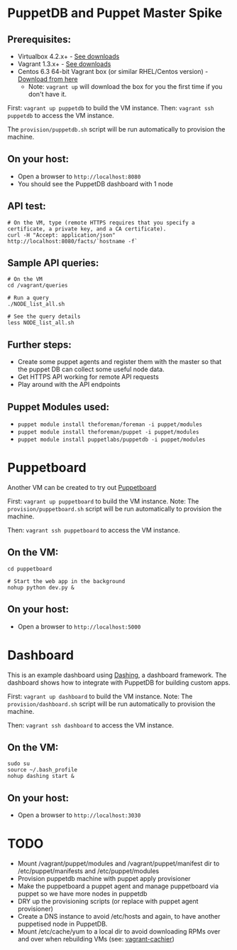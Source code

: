 PuppetDB and Puppet Master Spike
================================

Prerequisites:
--------------

* Virtualbox 4.2.x+ - [See downloads](https://www.virtualbox.org/wiki/Downloads)
* Vagrant 1.3.x+ - [See downloads](http://downloads.vagrantup.com/)
* Centos 6.3 64-bit Vagrant box (or similar RHEL/Centos version) - [Download from here](https://dl.dropbox.com/u/7225008/Vagrant/CentOS-6.3-x86_64-minimal.box)
    * Note: `vagrant up` will download the box for you the first time if you don't have it.

First: `vagrant up puppetdb` to build the VM instance.
Then: `vagrant ssh puppetdb` to access the VM instance.

The `provision/puppetdb.sh` script will be run automatically to provision the machine.

On your host:
-------------

* Open a browser to `http://localhost:8080`
* You should see the PuppetDB dashboard with 1 node

API test:
---------

    # On the VM, type (remote HTTPS requires that you specify a certificate, a private key, and a CA certificate).
    curl -H "Accept: application/json" http://localhost:8080/facts/`hostname -f`

Sample API queries:
-------------------

    # On the VM
    cd /vagrant/queries
    
    # Run a query
    ./NODE_list_all.sh
    
    # See the query details
    less NODE_list_all.sh

Further steps:
--------------

* Create some puppet agents and register them with the master so that the puppet DB can collect some useful node data.
* Get HTTPS API working for remote API requests
* Play around with the API endpoints

Puppet Modules used:
--------------------

* `puppet module install theforeman/foreman -i puppet/modules`
* `puppet module install theforeman/puppet -i puppet/modules`
* `puppet module install puppetlabs/puppetdb -i puppet/modules`


Puppetboard
===========

Another VM can be created to try out [Puppetboard](https://github.com/nedap/puppetboard)

First: `vagrant up puppetboard` to build the VM instance.
Note: The `provision/puppetboard.sh` script will be run automatically to provision the machine.

Then: `vagrant ssh puppetboard` to access the VM instance.

On the VM:
----------

    cd puppetboard

    # Start the web app in the background
    nohup python dev.py &

On your host:
-------------

* Open a browser to `http://localhost:5000`


Dashboard
==========

This is an example dashboard using [Dashing](http://shopify.github.io/dashing/), a dashboard framework.
The dashboard shows how to integrate with PuppetDB for building custom apps.

First: `vagrant up dashboard` to build the VM instance.
Note: The `provision/dashboard.sh` script will be run automatically to provision the machine.

Then: `vagrant ssh dashboard` to access the VM instance.

On the VM:
----------

    sudo su
    source ~/.bash_profile
    nohup dashing start &

On your host:
-------------

* Open a browser to `http://localhost:3030`


TODO
====
* Mount /vagrant/puppet/modules and /vagrant/puppet/manifest dir to /etc/puppet/manifests and /etc/puppet/modules
* Provision puppetdb machine with puppet apply provisioner
* Make the puppetboard a puppet agent and manage puppetboard via puppet so we have more nodes in puppetdb
* DRY up the provisioning scripts (or replace with puppet agent provisioner)
* Create a DNS instance to avoid /etc/hosts and again, to have another puppetised node in PuppetDB.
* Mount /etc/cache/yum to a local dir to avoid downloading RPMs over and over when rebuilding VMs (see: [vagrant-cachier](https://github.com/fgrehm/vagrant-cachier))
